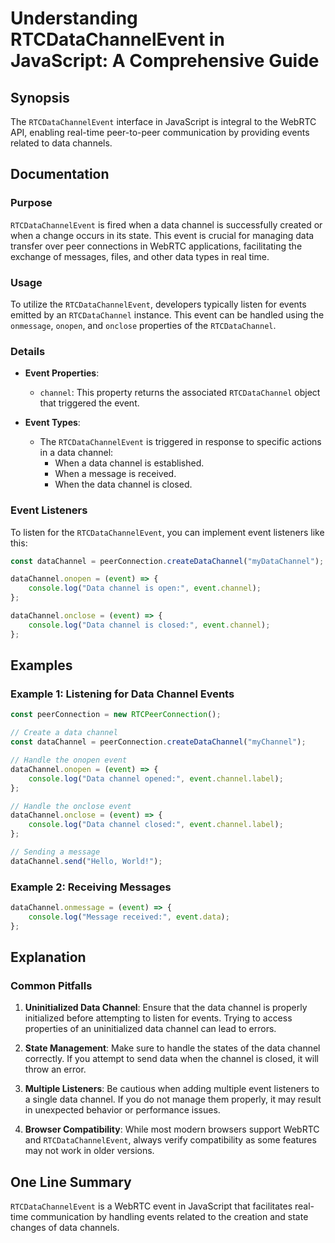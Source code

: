 <!--
Meta Description: # Understanding RTCDataChannelEvent in JavaScript: A Comprehensive Guide ## Synopsis The `RTCDataChannelEvent` interface in JavaScript is integral to ...
Meta Keywords: data, channel, event, rtcdatachannelevent, datachannel
-->

# Understanding RTCDataChannelEvent in JavaScript: A Comprehensive Guide

## Synopsis
The `RTCDataChannelEvent` interface in JavaScript is integral to the WebRTC API, enabling real-time peer-to-peer communication by providing events related to data channels.

## Documentation

### Purpose
`RTCDataChannelEvent` is fired when a data channel is successfully created or when a change occurs in its state. This event is crucial for managing data transfer over peer connections in WebRTC applications, facilitating the exchange of messages, files, and other data types in real time.

### Usage
To utilize the `RTCDataChannelEvent`, developers typically listen for events emitted by an `RTCDataChannel` instance. This event can be handled using the `onmessage`, `onopen`, and `onclose` properties of the `RTCDataChannel`. 

### Details
- **Event Properties**:
  - `channel`: This property returns the associated `RTCDataChannel` object that triggered the event.
  
- **Event Types**:
  - The `RTCDataChannelEvent` is triggered in response to specific actions in a data channel:
    - When a data channel is established.
    - When a message is received.
    - When the data channel is closed.

### Event Listeners
To listen for the `RTCDataChannelEvent`, you can implement event listeners like this:

```javascript
const dataChannel = peerConnection.createDataChannel("myDataChannel");

dataChannel.onopen = (event) => {
    console.log("Data channel is open:", event.channel);
};

dataChannel.onclose = (event) => {
    console.log("Data channel is closed:", event.channel);
};
```

## Examples

### Example 1: Listening for Data Channel Events

```javascript
const peerConnection = new RTCPeerConnection();

// Create a data channel
const dataChannel = peerConnection.createDataChannel("myChannel");

// Handle the onopen event
dataChannel.onopen = (event) => {
    console.log("Data channel opened:", event.channel.label);
};

// Handle the onclose event
dataChannel.onclose = (event) => {
    console.log("Data channel closed:", event.channel.label);
};

// Sending a message
dataChannel.send("Hello, World!");
```

### Example 2: Receiving Messages

```javascript
dataChannel.onmessage = (event) => {
    console.log("Message received:", event.data);
};
```

## Explanation

### Common Pitfalls
1. **Uninitialized Data Channel**: Ensure that the data channel is properly initialized before attempting to listen for events. Trying to access properties of an uninitialized data channel can lead to errors.
  
2. **State Management**: Make sure to handle the states of the data channel correctly. If you attempt to send data when the channel is closed, it will throw an error.

3. **Multiple Listeners**: Be cautious when adding multiple event listeners to a single data channel. If you do not manage them properly, it may result in unexpected behavior or performance issues.

4. **Browser Compatibility**: While most modern browsers support WebRTC and `RTCDataChannelEvent`, always verify compatibility as some features may not work in older versions.

## One Line Summary
`RTCDataChannelEvent` is a WebRTC event in JavaScript that facilitates real-time communication by handling events related to the creation and state changes of data channels.